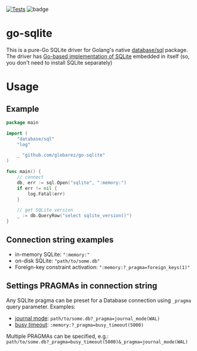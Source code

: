[![Tests](https://github.com/glebarez/go-sqlite/actions/workflows/tests.yml/badge.svg)](https://github.com/glebarez/go-sqlite/actions/workflows/tests.yml)
![badge](https://img.shields.io/endpoint?url=https://gist.githubusercontent.com/glebarez/0fd7561eb29baf31d5362ffee1ae1702/raw/badge-sqlite-version-with-date.json)

# go-sqlite
This is a pure-Go SQLite driver for Golang's native [database/sql](https://pkg.go.dev/database/sql) package.
The driver has [Go-based implementation of SQLite](https://gitlab.com/cznic/sqlite) embedded in itself (so, you don't need to install SQLite separately)

# Usage

## Example

```go
package main

import (
	"database/sql"
	"log"

	_ "github.com/glebarez/go-sqlite"
)

func main() {
	// connect
	db, err := sql.Open("sqlite", ":memory:")
	if err != nil {
		log.Fatal(err)
	}

	// get SQLite version
	_ := db.QueryRow("select sqlite_version()")
}
```

## Connection string examples
- in-memory SQLite: ```":memory:"```
- on-disk SQLite: ```"path/to/some.db"```
- Foreign-key constraint activation: ```":memory:?_pragma=foreign_keys(1)"```

## Settings PRAGMAs in connection string
Any SQLIte pragma can be preset for a Database connection using ```_pragma``` query parameter. Examples:
- [journal mode](https://www.sqlite.org/pragma.html#pragma_journal_mode): ```path/to/some.db?_pragma=journal_mode(WAL)```
- [busy timeout](https://www.sqlite.org/pragma.html#pragma_busy_timeout): ```:memory:?_pragma=busy_timeout(5000)```

Multiple PRAGMAs can be specified, e.g.:<br>
```path/to/some.db?_pragma=busy_timeout(5000)&_pragma=journal_mode(WAL)```
